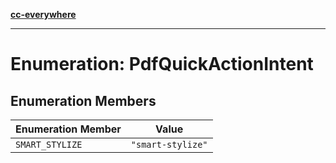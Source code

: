 [**cc-everywhere**](../../../../../index.md)

***

# Enumeration: PdfQuickActionIntent

## Enumeration Members

| Enumeration Member | Value |
| ------ | ------ |
| `SMART_STYLIZE` | `"smart-stylize"` |
